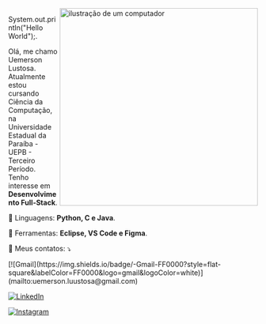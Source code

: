 <img src="https://raw.githubusercontent.com/MicaelliMedeiros/micaellimedeiros/master/image/computer-illustration.png" alt="ilustração de um computador" min-width="400px" max-width="400px" width="400px" align="right">

<p align="left"> 
  System.out.println("Hello World");.<br>

  Olá, me chamo Uemerson Lustosa.<br>
  Atualmente estou cursando Ciência da Computação, na Universidade Estadual da Paraíba - UEPB - Terceiro Período.<br>
  Tenho interesse em <strong>Desenvolvimento Full-Stack</strong>.<br>
</p>

<p align="left">
  🦄 Linguagens: <strong>Python, C e Java</strong>.<br>
</p>

<p align="left">
  💼 Ferramentas: <strong>Eclipse, VS Code e Figma</strong>.<br>
</p>

<p align="left">
  💌 Meus contatos: ⤵️
</p>

<p align="left">
 [![Gmail](https://img.shields.io/badge/-Gmail-FF0000?style=flat-square&labelColor=FF0000&logo=gmail&logoColor=white)](mailto:uemerson.luustosa@gmail.com)

[![LinkedIn](https://img.shields.io/badge/-Linkedin-0e76a8?style=flat-square&logo=Linkedin&logoColor=white)](https://www.linkedin.com/in/uemerson-lustosa)

[![Instagram](https://img.shields.io/badge/-Instagram-DF0174?style=flat-square&labelColor=DF0174&logo=instagram&logoColor=white)](https://instagram.com/lustosauz)

